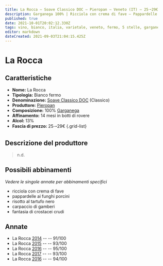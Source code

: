 ```yaml
---
title: La Rocca – Soave Classico DOC – Pieropan – Veneto (IT) – 25🠒29€ – 5★
description: Garganega 100% | Ricciola con crema di fave – Pappardelle ai funghi porcini – Risotto al tartufo nero – Carpaccio di gamberi – Fantasia di crostacei crudi
published: true
date: 2021-10-01T20:02:12.330Z
tags: vino, bianco, italia, varietale, veneto, fermo, 5 stelle, garganega, ricciola con crema di fave, pappardelle ai funghi porcini, risotto al tartufo nero, carpaccio di gamberi, fantasia di crostacei crudi, 25🠒29€
editor: markdown
dateCreated: 2021-09-03T21:04:15.425Z
---
```


# La Rocca

## Caratteristiche
- **Nome:** La Rocca
- **Tipologia:** Bianco fermo
- **Denominazione:** [Soave Classico DOC](/denominazioni/Italia/Veneto/DOC/Soave) (Classico)
- **Produttore:** [Pieropan](/produttori/Italia/Veneto/Pieropan) 
- **Composizione:** 100% [Garganega](/vitigni/Italia/bacca-bianca/garganega) 
- **Affinamento:** 14 mesi in botti di rovere 
- **Alcol:** 13%
- **Fascia di prezzo:** 25🠒29€
{.grid-list}

## Descrizione del produttore

> n.d.


## Possibili abbinamenti
*Vedere le singole annate per abbinamenti specifici*

- ricciola con crema di fave
- pappardelle ai funghi porcini
- risotto al tartufo nero
- carpaccio di gamberi
- fantasia di crostacei crudi

## Annate
- La Rocca [2014](vini/Italia/Veneto/Pieropan/La-Rocca/2014) -- <span class="star-5"></span> -- 91/100
- La Rocca [2015](vini/Italia/Veneto/Pieropan/La-Rocca/2015) -- <span class="star-5"></span> -- 93/100 
- La Rocca [2016](vini/Italia/Veneto/Pieropan/La-Rocca/2016) -- <span class="star-5"></span> -- 95/100
- La Rocca [2017](vini/Italia/Veneto/Pieropan/La-Rocca/2017) -- <span class="star-5"></span> -- 93/100
- La Rocca [2016](vini/Italia/Veneto/Pieropan/La-Rocca/2016) -- <span class="star-5"></span> -- 94/100
